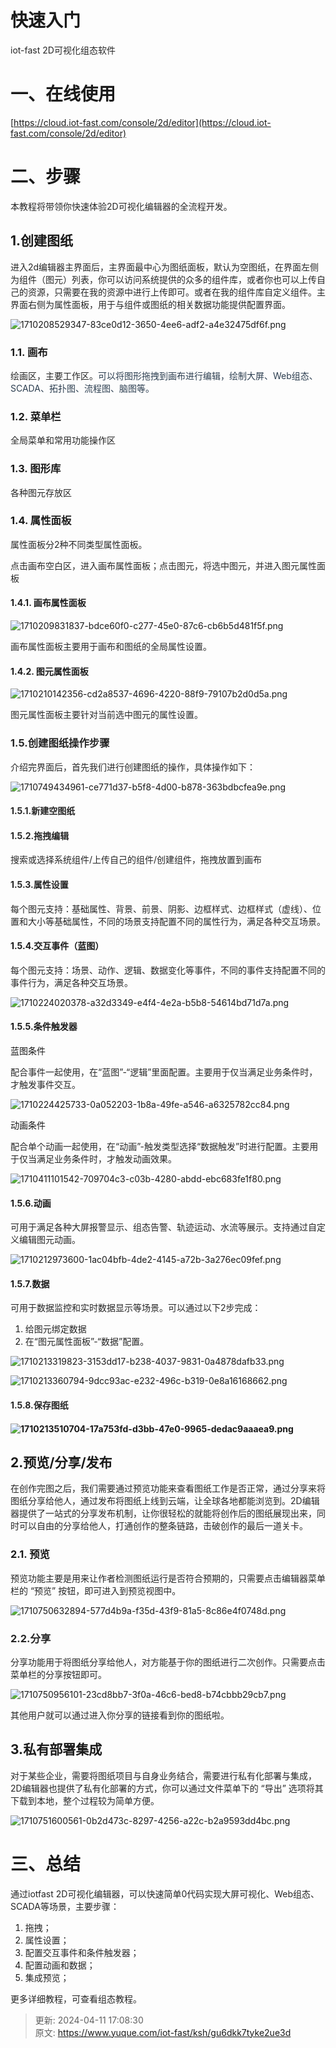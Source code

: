 # 快速入门

<font style="color:rgb(38, 38, 38);">iot-fast 2D可视化组态软件</font>

# 一、在线使用
[https://cloud.iot-fast.com/console/2d/editor](https://cloud.iot-fast.com/console/2d/editor)

# 二、步骤
<font style="color:rgb(38, 38, 38);">本教程将带领你快速体验2D可视化编辑器的全流程开发。</font>

## 1.创建图纸
<font style="color:rgb(38, 38, 38);">进入2d编辑器主界面后，主界面最中心为图纸面板，默认为空图纸，在界面左侧为组件（图元）列表，你可以访问系统提供的众多的组件库，或者你也可以上传自己的资源，只需要在我的资源中进行上传即可。或者在我的组件库自定义组件。主界面右侧为属性面板，用于与组件或图纸的相关数据功能提供配置界面。</font>

![1710208529347-83ce0d12-3650-4ee6-adf2-a4e32475df6f.png](./img/pjujWEO6NfCng9R-/1710208529347-83ce0d12-3650-4ee6-adf2-a4e32475df6f-803845.png)

### 1.1. 画布
<font style="color:rgb(38, 38, 38);">绘画区，主要工作区。</font><font style="color:rgb(44, 62, 80);">可以将图形拖拽到画布进行编辑，绘制大屏、Web组态、SCADA、拓扑图、流程图、脑图等。</font>

### 1.2. 菜单栏
<font style="color:rgb(38, 38, 38);">全局菜单和常用功能操作区</font>

### 1.3. 图形库
<font style="color:rgb(38, 38, 38);">各种图元存放区</font>

### 1.4. 属性面板
<font style="color:rgb(38, 38, 38);">属性面板分2种不同类型属性面板。</font>

<font style="color:rgb(38, 38, 38);">点击画布空白区，进入画布属性面板；点击图元，将选中图元，并进入图元属性面板</font>

#### 1.4.1. 画布属性面板
![1710209831837-bdce60f0-c277-45e0-87c6-cb6b5d481f5f.png](./img/pjujWEO6NfCng9R-/1710209831837-bdce60f0-c277-45e0-87c6-cb6b5d481f5f-987347.png)

<font style="color:rgb(38, 38, 38);">画布属性面板主要用于画布和图纸的全局属性设置。</font>

#### 1.4.2. 图元属性面板
![1710210142356-cd2a8537-4696-4220-88f9-79107b2d0d5a.png](./img/pjujWEO6NfCng9R-/1710210142356-cd2a8537-4696-4220-88f9-79107b2d0d5a-185420.png)

<font style="color:rgb(38, 38, 38);">图元属性面板主要针对当前选中图元的属性设置。</font>

### <font style="color:rgb(38, 38, 38);">1.5.创建图纸操作步骤</font>
<font style="color:rgb(38, 38, 38);">介绍完界面后，首先我们进行创建图纸的操作，具体操作如下：</font>

![1710749434961-ce771d37-b5f8-4d00-b878-363bdbcfea9e.png](./img/pjujWEO6NfCng9R-/1710749434961-ce771d37-b5f8-4d00-b878-363bdbcfea9e-572594.png)

#### <font style="color:rgb(38, 38, 38);">1.5.1.新建空图纸</font>
#### <font style="color:rgb(38, 38, 38);">1.5.2.拖拽编辑</font>
<font style="color:rgb(38, 38, 38);">搜索或选择系统组件/上传自己的组件/创建组件，拖拽放置到画布</font>

#### <font style="color:rgb(38, 38, 38);">1.5.3.属性设置</font>
<font style="color:rgb(38, 38, 38);">每个图元支持：基础属性、背景、前景、阴影、边框样式、边框样式（虚线）、位置和大小等基础属性，不同的场景支持配置不同的属性行为，满足各种交互场景。</font>

#### 1.5.4.交互事件（蓝图）
<font style="color:rgb(38, 38, 38);">每个图元支持：场景、动作、逻辑、数据变化等事件，不同的事件支持配置不同的事件行为，满足各种交互场景。</font>

![1710224020378-a32d3349-e4f4-4e2a-b5b8-54614bd71d7a.png](./img/pjujWEO6NfCng9R-/1710224020378-a32d3349-e4f4-4e2a-b5b8-54614bd71d7a-166148.png)

#### 1.5.5.条件触发器
蓝图条件

<font style="color:rgb(38, 38, 38);">配合事件一起使用，在“蓝图”-“逻辑”里面配置。主要用于仅当满足业务条件时，才触发事件交互。</font>

![1710224425733-0a052203-1b8a-49fe-a546-a6325782cc84.png](./img/pjujWEO6NfCng9R-/1710224425733-0a052203-1b8a-49fe-a546-a6325782cc84-819416.png)

动画条件

<font style="color:rgb(38, 38, 38);">配合单个动画一起使用，在“动画”-触发类型选择“数据触发”时进行配置。主要用于仅当满足业务条件时，才触发动画效果。</font>

![1710411101542-709704c3-c03b-4280-abdd-ebc683fe1f80.png](./img/pjujWEO6NfCng9R-/1710411101542-709704c3-c03b-4280-abdd-ebc683fe1f80-916115.png)

#### 1.5.6.动画
<font style="color:rgb(38, 38, 38);">可用于满足各种大屏报警显示、组态告警、轨迹运动、水流等展示。支持通过自定义编辑图元动画。</font>

![1710212973600-1ac04bfb-4de2-4145-a72b-3a276ec09fef.png](./img/pjujWEO6NfCng9R-/1710212973600-1ac04bfb-4de2-4145-a72b-3a276ec09fef-304614.png)

#### 1.5.7.数据
<font style="color:rgb(38, 38, 38);">可用于数据监控和实时数据显示等场景。可以通过以下2步完成：</font>

1. <font style="color:rgb(38, 38, 38);">给图元绑定数据</font>
2. <font style="color:rgb(38, 38, 38);">在“图元属性面板”-“数据”配置。</font>

![1710213319823-3153dd17-b238-4037-9831-0a4878dafb33.png](./img/pjujWEO6NfCng9R-/1710213319823-3153dd17-b238-4037-9831-0a4878dafb33-971627.png)

![1710213360794-9dcc93ac-e232-496c-b319-0e8a16168662.png](./img/pjujWEO6NfCng9R-/1710213360794-9dcc93ac-e232-496c-b319-0e8a16168662-885803.png)

#### <font style="color:rgb(38, 38, 38);">1.5.8.保存图纸</font>
#### ![1710213510704-17a753fd-d3bb-47e0-9965-dedac9aaaea9.png](./img/pjujWEO6NfCng9R-/1710213510704-17a753fd-d3bb-47e0-9965-dedac9aaaea9-350710.png)
## 2.预览/分享/发布
<font style="color:rgb(38, 38, 38);">       在创作完图之后，我们需要通过预览功能来查看图纸工作是否正常，通过分享来将图纸分享给他人，通过发布将图纸上线到云端，让全球各地都能浏览到。2D编辑器提供了一站式的分享发布机制，让你很轻松的就能将创作后的图纸展现出来，同时可以自由的分享给他人，打通创作的整条链路，击破创作的最后一道关卡。</font>

### 2.1. 预览
<font style="color:rgb(38, 38, 38);">       预览功能主要是用来让作者检测图纸运行是否符合预期的，只需要点击编辑器菜单栏的 “预览” 按钮，即可进入到预览视图中。</font>

![1710750632894-577d4b9a-f35d-43f9-81a5-8c86e4f0748d.png](./img/pjujWEO6NfCng9R-/1710750632894-577d4b9a-f35d-43f9-81a5-8c86e4f0748d-086691.png)

### <font style="color:rgb(38, 38, 38);">2.2.分享</font>
<font style="color:rgb(38, 38, 38);">分享功能用于将图纸分享给他人，对方能基于你的图纸进行二次创作。只需要点击菜单栏的分享按钮即可。</font>

![1710750956101-23cd8bb7-3f0a-46c6-bed8-b74cbbb29cb7.png](./img/pjujWEO6NfCng9R-/1710750956101-23cd8bb7-3f0a-46c6-bed8-b74cbbb29cb7-134539.png)

<font style="color:rgb(38, 38, 38);">其他用户就可以通过进入你分享的链接看到你的图纸啦。</font>

## 3.私有部署集成
<font style="color:rgb(38, 38, 38);">       对于某些企业，需要将图纸项目与自身业务结合，需要进行私有化部署与集成，2D编辑器也提供了私有化部署的方式，你可以通过文件菜单下的 “导出” 选项将其下载到本地，整个过程较为简单方便。</font>

![1710751600561-0b2d473c-8297-4256-a22c-b2a9593dd4bc.png](./img/pjujWEO6NfCng9R-/1710751600561-0b2d473c-8297-4256-a22c-b2a9593dd4bc-293913.png)

# 三、总结
<font style="color:rgb(38, 38, 38);">通过iotfast 2D可视化编辑器，可以快速简单0代码实现大屏可视化、Web组态、SCADA等场景，主要步骤：</font>

1. <font style="color:rgb(38, 38, 38);">拖拽；</font>
2. <font style="color:rgb(38, 38, 38);">属性设置；</font>
3. <font style="color:rgb(38, 38, 38);">配置交互事件和条件触发器；</font>
4. <font style="color:rgb(38, 38, 38);">配置动画和数据；</font>
5. <font style="color:rgb(38, 38, 38);">集成预览；</font>

<font style="color:rgb(38, 38, 38);">更多详细教程，可查看组态教程。</font>



> 更新: 2024-04-11 17:08:30  
> 原文: <https://www.yuque.com/iot-fast/ksh/gu6dkk7tyke2ue3d>